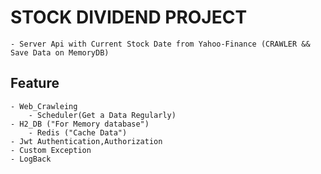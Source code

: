 # STOCK DIVIDEND PROJECT
    - Server Api with Current Stock Date from Yahoo-Finance (CRAWLER && Save Data on MemoryDB)

## Feature
    - Web_Crawleing
        - Scheduler(Get a Data Regularly)
    - H2_DB ("For Memory database")
        - Redis ("Cache Data")
    - Jwt Authentication,Authorization
    - Custom Exception
    - LogBack
